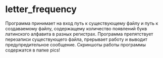 # letter_frequency

Программа принимает на вход путь к существующему файлу и путь к создаваемому файлу, содержащему количество появлений букв латинского алфавита в разных регистрах. Программа препятствует перезаписи существующего файла, прерывает работу и выводит предупредительное сообщение. Скриншоты работы программы содержатся в папке pics!
